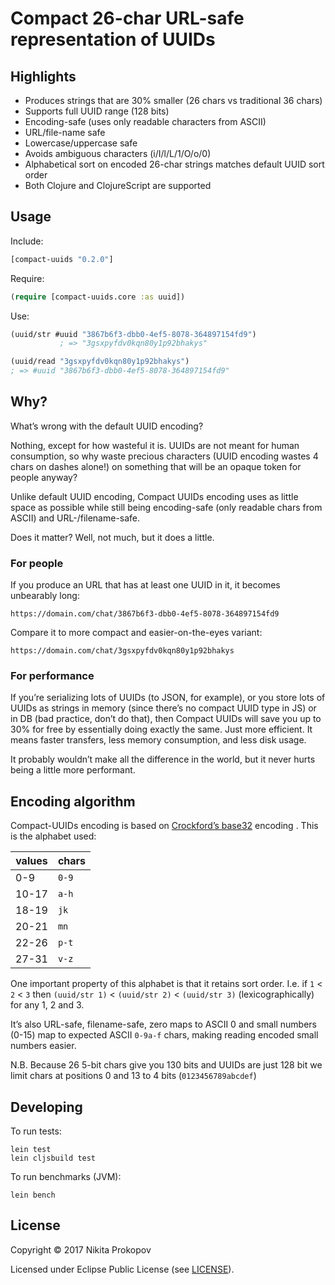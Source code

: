# Compact 26-char URL-safe representation of UUIDs

## Highlights

- Produces strings that are 30% smaller (26 chars vs traditional 36 chars)
- Supports full UUID range (128 bits)
- Encoding-safe (uses only readable characters from ASCII)
- URL/file-name safe
- Lowercase/uppercase safe
- Avoids ambiguous characters (i/I/l/L/1/O/o/0)
- Alphabetical sort on encoded 26-char strings matches default UUID sort order
- Both Clojure and ClojureScript are supported

## Usage

Include:

```clojure
[compact-uuids "0.2.0"]
```

Require:

```clojure
(require [compact-uuids.core :as uuid])
```

Use:

```clojure
(uuid/str #uuid "3867b6f3-dbb0-4ef5-8078-364897154fd9")
           ; => "3gsxpyfdv0kqn80y1p92bhakys"

(uuid/read "3gsxpyfdv0kqn80y1p92bhakys")
; => #uuid "3867b6f3-dbb0-4ef5-8078-364897154fd9"
```

## Why?

What’s wrong with the default UUID encoding?

Nothing, except for how wasteful it is. UUIDs are not meant for human consumption, so why waste precious characters (UUID encoding wastes 4 chars on dashes alone!) on something that will be an opaque token for people anyway?

Unlike default UUID encoding, Compact UUIDs encoding uses as little space as possible while still being encoding-safe (only readable chars from ASCII) and URL-/filename-safe.

Does it matter? Well, not much, but it does a little.

### For people

If you produce an URL that has at least one UUID in it, it becomes unbearably long:

```
https://domain.com/chat/3867b6f3-dbb0-4ef5-8078-364897154fd9
```

Compare it to more compact and easier-on-the-eyes variant:

```
https://domain.com/chat/3gsxpyfdv0kqn80y1p92bhakys
```

### For performance

If you’re serializing lots of UUIDs (to JSON, for example), or you store lots of UUIDs as strings in memory (since there’s no compact UUID type in JS) or in DB (bad practice, don’t do that), then Compact UUIDs will save you up to 30% for free by essentially doing exactly the same. Just more efficient. It means faster transfers, less memory consumption, and less disk usage.

It probably wouldn’t make all the difference in the world, but it never hurts being a little more performant.

## Encoding algorithm

Compact-UUIDs encoding is based on [Crockford’s base32](http://www.crockford.com/wrmg/base32.html) encoding
. This is the alphabet used:

| values | chars |
| ------ | ----- |
| 0-9    | `0-9` |
| 10-17  | `a-h` |
| 18-19  | `jk`  |
| 20-21  | `mn`  |
| 22-26  | `p-t` |
| 27-31  | `v-z` |

One important property of this alphabet is that it retains sort order. I.e. if `1` < `2` < `3` then `(uuid/str 1)` < `(uuid/str 2)` < `(uuid/str 3)` (lexicographically) for any 1, 2 and 3.

It’s also URL-safe, filename-safe, zero maps to ASCII 0 and small numbers (0-15) map to expected ASCII `0-9a-f` chars, making reading encoded small numbers easier.

N.B. Because 26 5-bit chars give you 130 bits and UUIDs are just 128 bit we limit chars at positions 0 and 13 to 4 bits (`0123456789abcdef`)

## Developing

To run tests:

```
lein test
lein cljsbuild test
```

To run benchmarks (JVM):

```
lein bench
```

## License

Copyright © 2017 Nikita Prokopov

Licensed under Eclipse Public License (see [LICENSE](LICENSE)).
